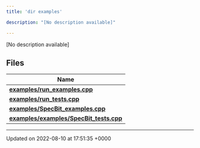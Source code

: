 ```yaml
---
title: 'dir examples'

description: "[No description available]"

---
```







[No description available]

## Files

| Name           |
| -------------- |
| **[examples/run_examples.cpp](/documentation/code/gambit_2-2/files/run__examples_8cpp/#file-run-examples.cpp)**  |
| **[examples/run_tests.cpp](/documentation/code/gambit_2-2/files/run__tests_8cpp/#file-run-tests.cpp)**  |
| **[examples/SpecBit_examples.cpp](/documentation/code/gambit_2-2/files/specbit__examples_8cpp/#file-specbit-examples.cpp)**  |
| **[examples/examples/SpecBit_tests.cpp](/documentation/code/gambit_2-2/files/examples_2specbit__tests_8cpp/#file-examples/specbit-tests.cpp)**  |






-------------------------------

Updated on 2022-08-10 at 17:51:35 +0000
